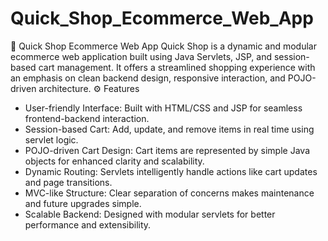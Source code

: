 # Quick_Shop_Ecommerce_Web_App
🛒 Quick Shop Ecommerce Web App
Quick Shop is a dynamic and modular ecommerce web application built using Java Servlets, JSP, and session-based cart management. It offers a streamlined shopping experience with an emphasis on clean backend design, responsive interaction, and POJO-driven architecture.
⚙️ Features
- User-friendly Interface: Built with HTML/CSS and JSP for seamless frontend-backend interaction.
- Session-based Cart: Add, update, and remove items in real time using servlet logic.
- POJO-driven Cart Design: Cart items are represented by simple Java objects for enhanced clarity and scalability.
- Dynamic Routing: Servlets intelligently handle actions like cart updates and page transitions.
- MVC-like Structure: Clear separation of concerns makes maintenance and future upgrades simple.
- Scalable Backend: Designed with modular servlets for better performance and extensibility.
